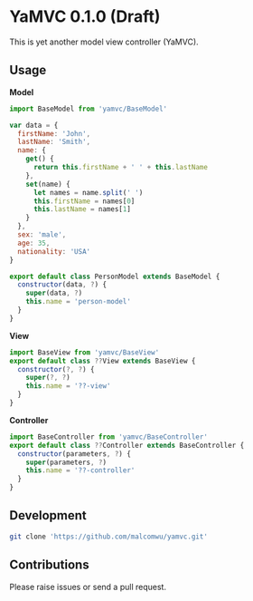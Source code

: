 # YaMVC 0.1.0 (Draft)
This is yet another model view controller (YaMVC).

## Usage
**Model**
```js
import BaseModel from 'yamvc/BaseModel'

var data = {
  firstName: 'John',
  lastName: 'Smith',
  name: {
    get() {
      return this.firstName + ' ' + this.lastName
    },
    set(name) {
      let names = name.split(' ')
      this.firstName = names[0]
      this.lastName = names[1]
    }
  },
  sex: 'male',
  age: 35,
  nationality: 'USA'
}

export default class PersonModel extends BaseModel {
  constructor(data, ?) {
    super(data, ?)
    this.name = 'person-model'
  }
}
```

**View**
```js
import BaseView from 'yamvc/BaseView'
export default class ??View extends BaseView {
  constructor(?, ?) {
    super(?, ?)
    this.name = '??-view'
  }
}
```

**Controller**
```js
import BaseController from 'yamvc/BaseController'
export default class ??Controller extends BaseController {
  constructor(parameters, ?) {
    super(parameters, ?)
    this.name = '??-controller'
  }
}
```

## Development
```sh
git clone 'https://github.com/malcomwu/yamvc.git'
```

## Contributions
Please raise issues or send a pull request.
